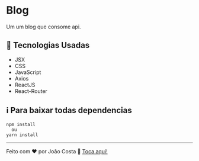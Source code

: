 # Blog
Um um blog que consome api.
## 🚀 Tecnologias Usadas
- JSX
- CSS 
- JavaScript
- Axios
- ReactJS
- React-Router
## ℹ️ Para baixar todas dependencias
~~~ 
npm install
  ou
yarn install
~~~

---

Feito com ♥ por João Costa :wave: [Toca aqui!](https://www.linkedin.com/in/joaosc17/)
